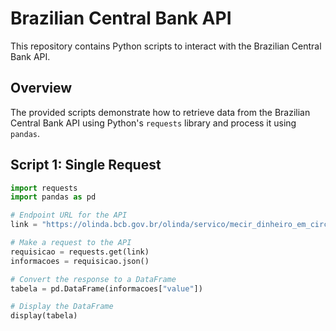 # Brazilian Central Bank API

This repository contains Python scripts to interact with the Brazilian Central Bank API.

## Overview

The provided scripts demonstrate how to retrieve data from the Brazilian Central Bank API using Python's `requests` library and process it using `pandas`.

## Script 1: Single Request

```python
import requests
import pandas as pd

# Endpoint URL for the API
link = "https://olinda.bcb.gov.br/olinda/servico/mecir_dinheiro_em_circulacao/versao/v1/odata/informacoes_diarias?$top=10000&$orderby=Data%20desc&$format=json"

# Make a request to the API
requisicao = requests.get(link)
informacoes = requisicao.json()

# Convert the response to a DataFrame
tabela = pd.DataFrame(informacoes["value"])

# Display the DataFrame
display(tabela)
